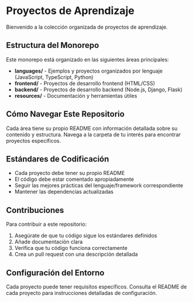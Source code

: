 # Proyectos de Aprendizaje

Bienvenido a la colección organizada de proyectos de aprendizaje.

## Estructura del Monorepo

Este monorepo está organizado en las siguientes áreas principales:

- **languages/** - Ejemplos y proyectos organizados por lenguaje (JavaScript, TypeScript, Python)
- **frontend/** - Proyectos de desarrollo frontend (HTML/CSS)
- **backend/** - Proyectos de desarrollo backend (Node.js, Django, Flask)
- **resources/** - Documentación y herramientas útiles

## Cómo Navegar Este Repositorio

Cada área tiene su propio README con información detallada sobre su contenido y estructura. Navega a la carpeta de tu interés para encontrar proyectos específicos.

## Estándares de Codificación

- Cada proyecto debe tener su propio README
- El código debe estar comentado apropiadamente
- Seguir las mejores prácticas del lenguaje/framework correspondiente
- Mantener las dependencias actualizadas

## Contribuciones

Para contribuir a este repositorio:

1. Asegúrate de que tu código sigue los estándares definidos
2. Añade documentación clara
3. Verifica que tu código funciona correctamente
4. Crea un pull request con una descripción detallada

## Configuración del Entorno

Cada proyecto puede tener requisitos específicos. Consulta el README de cada proyecto para instrucciones detalladas de configuración.
